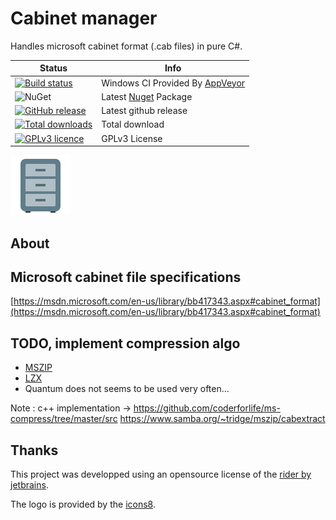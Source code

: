 # Cabinet manager

Handles microsoft cabinet format (.cab files) in pure C#.

Status | Info
------ | --------
[![Build status](https://ci.appveyor.com/api/projects/status/8v4fn7trm69554ih/branch/master?svg=true)](https://ci.appveyor.com/project/jcaillon/cabinetmanager) | Windows CI Provided By [AppVeyor][]
![NuGet](https://img.shields.io/nuget/v/Noyacode.CabinetManager.svg) | Latest [Nuget][] Package
[![GitHub release](https://img.shields.io/github/release/jcaillon/CabinetManager.svg)](https://github.com/jcaillon/CabinetManager/releases/latest) | Latest github release
[![Total downloads](https://img.shields.io/github/downloads/jcaillon/CabinetManager/total.svg)](https://github.com/jcaillon/CabinetManager/releases) | Total download
[![GPLv3 licence](https://img.shields.io/badge/License-GPLv3-74A5C2.svg)](https://github.com/jcaillon/CabinetManager/blob/master/LICENSE) | GPLv3 License

[![logo](docs/logo.png)](https://jcaillon.github.io/CabinetManager/)

[AppVeyor]:http://www.appveyor.com/
[Nuget]:https://www.nuget.org/packages/Noyacode.CabinetManager/

## About

## Microsoft cabinet file specifications

[https://msdn.microsoft.com/en-us/library/bb417343.aspx#cabinet_format](https://msdn.microsoft.com/en-us/library/bb417343.aspx#cabinet_format)

## TODO, implement compression algo

- [MSZIP](https://msdn.microsoft.com/library/bb417343.aspx#microsoftmszipdatacompressionformat)
- [LZX](https://msdn.microsoft.com/en-us/library/bb417343.aspx#lzxdatacompressionformat)
- Quantum does not seems to be used very often...

Note : c++ implementation -> https://github.com/coderforlife/ms-compress/tree/master/src
https://www.samba.org/~tridge/mszip/cabextract

## Thanks

This project was developped using an opensource license of the [rider by jetbrains](https://www.jetbrains.com/).

The logo is provided by the [icons8](https://icons8.com/).
